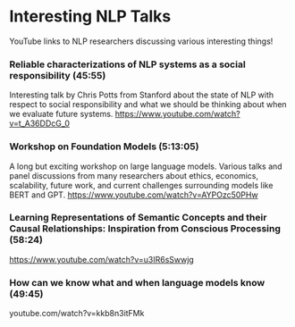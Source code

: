 # Interesting NLP Talks
YouTube links to NLP researchers discussing various interesting things! 


### Reliable characterizations of NLP systems as a social responsibility (45:55)
Interesting talk by Chris Potts from Stanford about the state of NLP with respect to social responsibility and what we should be thinking about when we evaluate future systems. 
https://www.youtube.com/watch?v=t_A36DDcG_0


### Workshop on Foundation Models (5:13:05)
A long but exciting workshop on large language models. Various talks and panel discussions from many researchers about ethics, economics, scalability, future work, and current challenges surrounding models like BERT and GPT.
https://www.youtube.com/watch?v=AYPOzc50PHw

### Learning Representations of Semantic Concepts and their Causal Relationships: Inspiration from Conscious Processing (58:24)
https://www.youtube.com/watch?v=u3IR6sSwwjg

### How can we know what and when language models know (49:45)
youtube.com/watch?v=kkb8n3itFMk
